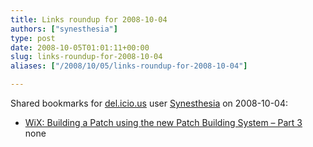```yaml
---
title: Links roundup for 2008-10-04
authors: ["synesthesia"]
type: post
date: 2008-10-05T01:01:11+00:00
slug: links-roundup-for-2008-10-04 
aliases: ["/2008/10/05/links-roundup-for-2008-10-04"]

---
```

Shared bookmarks for [del.icio.us][1] user [Synesthesia][2] on 2008-10-04:

  * [WiX: Building a Patch using the new Patch Building System &#8211; Part 3][3] 
    none</li> </ul>

 [1]: https://del.icio.us/
 [2]: https://del.icio.us/synesthesia
 [3]: https://blogs.msdn.com/pmarcu/archive/2007/06/28/sample-patch.aspx